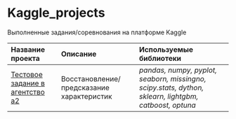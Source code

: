 # Kaggle_projects
Выполненные задания/соревнования на платформе Kaggle


| Название проекта | Описание | Используемые библиотеки | 
| :---------------------- | :---------------------- | :---------------------- |
| [Тестовое задание в агентство а2](Agency_a2) | Восстановление/предсказание характеристик | *pandas, numpy, pyplot, seaborn, missingno, scipy.stats, dython, sklearn, lightgbm, catboost, optuna* |

